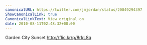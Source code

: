 ```yaml
---
canonicalURL: https://twitter.com/jmjordan/status/20849294397
ShowCanonicalLink: true
CanonicalLinkText: View original on
date: 2010-08-11T02:48:32+00:00
---
```

Garden City Sunset http://flic.kr/p/8rkL8q